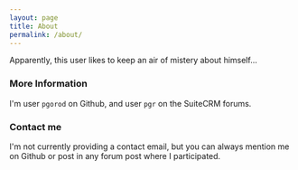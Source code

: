 ```yaml
---
layout: page
title: About
permalink: /about/
---
```


Apparently, this user likes to keep an air of mistery about himself...

### More Information

I'm user `pgorod` on Github, and user `pgr` on the SuiteCRM forums.

### Contact me

I'm not currently providing a contact email, but you can always mention me on Github or post in any forum post where I participated.